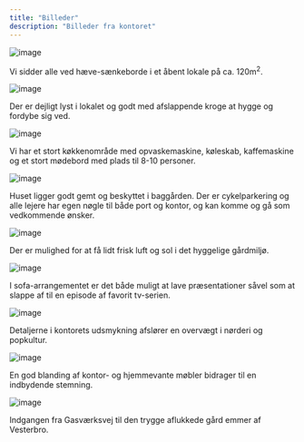 ```yaml
---
title: "Billeder"
description: "Billeder fra kontoret"
---
```


![image](../../src/images/office/new-office-01.jpg)

<p class="image__caption">Vi sidder alle ved hæve-sænkeborde i et åbent lokale på ca. 120m<sup>2</sup>.</p>

![image](../../src/images/office/new-office-02.jpg)

<p class="image__caption">Der er dejligt lyst i lokalet og godt med afslappende kroge at hygge og fordybe sig ved.</p>

![image](../../src/images/office/new-office-03.jpg)

<p class="image__caption">Vi har et stort køkkenområde med opvaskemaskine, køleskab, kaffemaskine og et stort mødebord med plads til 8-10 personer.</p>

![image](../../src/images/office/office-08.jpg)

<p class="image__caption">Huset ligger godt gemt og beskyttet i baggården. Der er cykelparkering og alle lejere har egen nøgle til både port og kontor, og kan komme og gå som vedkommende ønsker.</p>

![image](../../src/images/office/office-09.jpg)

<p class="image__caption">Der er mulighed for at få lidt frisk luft og sol i det hyggelige gårdmiljø.</p>

![image](../../src/images/office/new-office-05.jpg)

<p class="image__caption">I sofa-arrangementet er det både muligt at lave præsentationer såvel som at slappe af til en episode af favorit tv-serien.</p>

![image](../../src/images/office/office-06.jpg)

<p class="image__caption">Detaljerne i kontorets udsmykning afslører en overvægt i nørderi og popkultur.</p>

![image](../../src/images/office/new-office-07.jpg)

<p class="image__caption">En god blanding af kontor- og hjemmevante møbler bidrager til en indbydende stemning.</p>

![image](../../src/images/office/office-10.jpg)

<p class="image__caption">Indgangen fra Gasværksvej til den trygge aflukkede gård emmer af Vesterbro.</p>